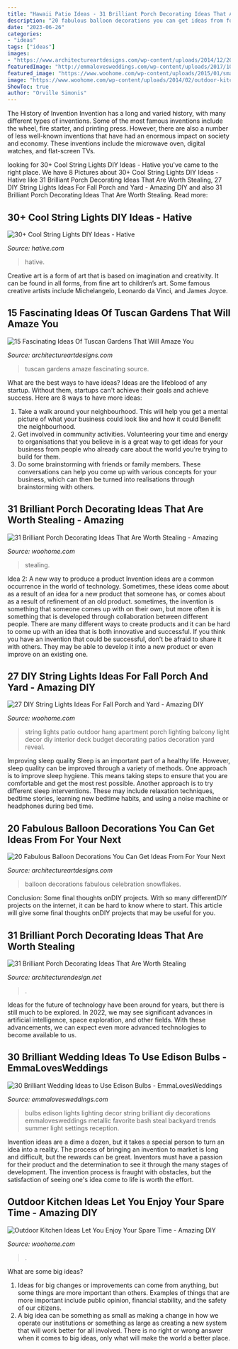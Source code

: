 ```yaml
---
title: "Hawaii Patio Ideas - 31 Brilliant Porch Decorating Ideas That Are Worth Stealing"
description: "20 fabulous balloon decorations you can get ideas from for your next"
date: "2023-06-26"
categories:
- "ideas"
tags: ["ideas"]
images:
- "https://www.architectureartdesigns.com/wp-content/uploads/2014/12/20-Fabulous-Balloon-Decorations-You-Can-Get-Ideas-From-For-Your-Next-Celebration-17-630x945.jpg"
featuredImage: "http://emmalovesweddings.com/wp-content/uploads/2017/10/Edison-bulbs-string-lights-for-wedding-decorations.jpg"
featured_image: "https://www.woohome.com/wp-content/uploads/2015/01/small-porch-ideas-woohome-24.jpg"
image: "https://www.woohome.com/wp-content/uploads/2014/02/outdoor-kitchen-4.jpg"
ShowToc: true
author: "Orville Simonis"
---
```



The History of Invention
Invention has a long and varied history, with many different types of inventions. Some of the most famous inventions include the wheel, fire starter, and printing press. However, there are also a number of less well-known inventions that have had an enormous impact on society and economy. These inventions include the microwave oven, digital watches, and flat-screen TVs.

	

		
looking for 30+ Cool String Lights DIY Ideas - Hative you've came to the right place. We have 8 Pictures about 30+ Cool String Lights DIY Ideas - Hative like 31 Brilliant Porch Decorating Ideas That Are Worth Stealing, 27 DIY String Lights Ideas For Fall Porch and Yard - Amazing DIY and also 31 Brilliant Porch Decorating Ideas That Are Worth Stealing. Read more:
		
    
## 30+ Cool String Lights DIY Ideas - Hative

<img loading=lazy src="http://hative.com/wp-content/uploads/2015/01/string-lights-diy-ideas/7-string-lights-diy-ideas.jpg" onerror="this.onerror=null;this.src='https://tse2.mm.bing.net/th?id=OIP.YEEweGHGFbA0n5-Bs02HpQHaLL&amp;pid=15.1';" alt="30+ Cool String Lights DIY Ideas - Hative">

_Source: hative.com_

>hative. 

	

Creative art is a form of art that is based on imagination and creativity. It can be found in all forms, from fine art to children’s art. Some famous creative artists include Michelangelo, Leonardo da Vinci, and James Joyce.

    
## 15 Fascinating Ideas Of Tuscan Gardens That Will Amaze You

<img loading=lazy src="https://www.architectureartdesigns.com/wp-content/uploads/2016/11/4-32.jpg" onerror="this.onerror=null;this.src='https://tse1.mm.bing.net/th?id=OIP.7IMSMEshI2geLgMEGoWIRgHaJ4&amp;pid=15.1';" alt="15 Fascinating Ideas Of Tuscan Gardens That Will Amaze You">

_Source: architectureartdesigns.com_

>tuscan gardens amaze fascinating source. 

	

What are the best ways to have ideas?
Ideas are the lifeblood of any startup. Without them, startups can't achieve their goals and achieve success. Here are 8 ways to have more ideas:
1. Take a walk around your neighbourhood. This will help you get a mental picture of what your business could look like and how it could Benefit the neighbourhood.
2. Get involved in community activities. Volunteering your time and energy to organisations that you believe in is a great way to get ideas for your business from people who already care about the world you're trying to build for them. 
3. Do some brainstorming with friends or family members. These conversations can help you come up with various concepts for your business, which can then be turned into realisations through brainstorming with others. 

    
## 31 Brilliant Porch Decorating Ideas That Are Worth Stealing - Amazing

<img loading=lazy src="https://www.woohome.com/wp-content/uploads/2015/01/small-porch-ideas-woohome-24.jpg" onerror="this.onerror=null;this.src='https://tse2.mm.bing.net/th?id=OIP.TL6GxW9NY5m83qN809rjvgHaLE&amp;pid=15.1';" alt="31 Brilliant Porch Decorating Ideas That Are Worth Stealing - Amazing">

_Source: woohome.com_

>stealing. 

	

Idea 2: A new way to produce a product
Invention ideas are a common occurrence in the world of technology. Sometimes, these ideas come about as a result of an idea for a new product that someone has, or comes about as a result of refinement of an old product. sometimes, the invention is something that someone comes up with on their own, but more often it is something that is developed through collaboration between different people. There are many different ways to create products and it can be hard to come up with an idea that is both innovative and successful. If you think you have an invention that could be successful, don’t be afraid to share it with others. They may be able to develop it into a new product or even improve on an existing one.

    
## 27 DIY String Lights Ideas For Fall Porch And Yard - Amazing DIY

<img loading=lazy src="http://www.woohome.com/wp-content/uploads/2017/09/string-lighting-ideas-for-Fall-yard-and-garden-21.jpg" onerror="this.onerror=null;this.src='https://tse4.mm.bing.net/th?id=OIP.I2M-b3k_CrK_ndnfkp5cKwHaJ4&amp;pid=15.1';" alt="27 DIY String Lights Ideas For Fall Porch and Yard - Amazing DIY">

_Source: woohome.com_

>string lights patio outdoor hang apartment porch lighting balcony light decor diy interior deck budget decorating patios decoration yard reveal. 

	

Improving sleep quality
Sleep is an important part of a healthy life. However, sleep quality can be improved through a variety of methods. One approach is to improve sleep hygiene. This means taking steps to ensure that you are comfortable and get the most rest possible. Another approach is to try different sleep interventions. These may include relaxation techniques, bedtime stories, learning new bedtime habits, and using a noise machine or headphones during bed time.

    
## 20 Fabulous Balloon Decorations You Can Get Ideas From For Your Next

<img loading=lazy src="https://www.architectureartdesigns.com/wp-content/uploads/2014/12/20-Fabulous-Balloon-Decorations-You-Can-Get-Ideas-From-For-Your-Next-Celebration-17-630x945.jpg" onerror="this.onerror=null;this.src='https://tse3.mm.bing.net/th?id=OIP.U4vVGb6OzRVKftEpWpToVQHaLH&amp;pid=15.1';" alt="20 Fabulous Balloon Decorations You Can Get Ideas From For Your Next">

_Source: architectureartdesigns.com_

>balloon decorations fabulous celebration snowflakes. 

	

Conclusion: Some final thoughts onDIY projects.
With so many differentDIY projects on the internet, it can be hard to know where to start. This article will give some final thoughts onDIY projects that may be useful for you.

    
## 31 Brilliant Porch Decorating Ideas That Are Worth Stealing

<img loading=lazy src="https://cdn.architecturendesign.net/wp-content/uploads/2015/07/AD-Small-Porch-Ideas-26.jpg" onerror="this.onerror=null;this.src='https://tse1.mm.bing.net/th?id=OIP.gQcHXMzFM1Es1dThN5g-VgHaJ4&amp;pid=15.1';" alt="31 Brilliant Porch Decorating Ideas That Are Worth Stealing">

_Source: architecturendesign.net_

>. 

	

Ideas for the future of technology have been around for years, but there is still much to be explored. In 2022, we may see significant advances in artificial intelligence, space exploration, and other fields. With these advancements, we can expect even more advanced technologies to become available to us.

    
## 30 Brilliant Wedding Ideas To Use Edison Bulbs - EmmaLovesWeddings

<img loading=lazy src="http://emmalovesweddings.com/wp-content/uploads/2017/10/Edison-bulbs-string-lights-for-wedding-decorations.jpg" onerror="this.onerror=null;this.src='https://tse2.mm.bing.net/th?id=OIP.fPbrg577dAz4wFbO32z5BgHaLH&amp;pid=15.1';" alt="30 Brilliant Wedding Ideas to Use Edison Bulbs - EmmaLovesWeddings">

_Source: emmalovesweddings.com_

>bulbs edison lights lighting decor string brilliant diy decorations emmalovesweddings metallic favorite bash steal backyard trends summer light settings reception. 

	

Invention ideas are a dime a dozen, but it takes a special person to turn an idea into a reality. The process of bringing an invention to market is long and difficult, but the rewards can be great. Inventors must have a passion for their product and the determination to see it through the many stages of development. The invention process is fraught with obstacles, but the satisfaction of seeing one's idea come to life is worth the effort.

    
## Outdoor Kitchen Ideas Let You Enjoy Your Spare Time - Amazing DIY

<img loading=lazy src="https://www.woohome.com/wp-content/uploads/2014/02/outdoor-kitchen-4.jpg" onerror="this.onerror=null;this.src='https://tse1.mm.bing.net/th?id=OIP.jcxSXCNgDdbCiHqAuxVTmAHaKe&amp;pid=15.1';" alt="Outdoor Kitchen Ideas Let You Enjoy Your Spare Time - Amazing DIY">

_Source: woohome.com_

>. 

	

What are some big ideas?
1. Ideas for big changes or improvements can come from anything, but some things are more important than others. Examples of things that are more important include public opinion, financial stability, and the safety of our citizens.
2. A big idea can be something as small as making a change in how we operate our institutions or something as large as creating a new system that will work better for all involved. There is no right or wrong answer when it comes to big ideas, only what will make the world a better place.

